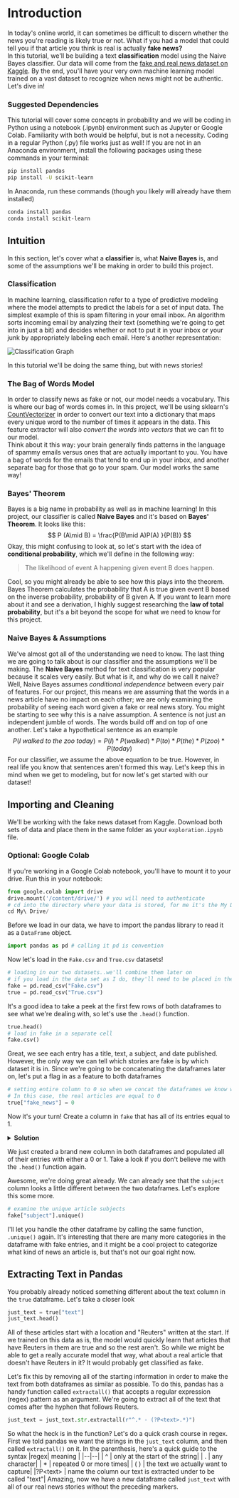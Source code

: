 # Introduction
In today's online world, it can sometimes be difficult to discern whether the news you're reading is likely true or not. What if you had a model that could tell you if that article you think is real is actually **fake news?** <br/>In this tutorial, we'll be building a text **classification** model using the Naive Bayes classifier. Our data will come from the [fake and real news dataset on Kaggle](https://www.kaggle.com/clmentbisaillon/fake-and-real-news-dataset). By the end, you'll have your very own machine learning model trained on a vast dataset to recognize when news might not be authentic. Let's dive in!
### Suggested Dependencies
This tutorial will cover some concepts in probability and we will be coding in Python using a notebook (.ipynb) environment such as Jupyter or Google Colab. Familiarity with both would be helpful, but is not a necessity. Coding in a regular Python (.py) file works just as well!
If you are not in an Anaconda environment, install the following packages using these commands in your terminal:
```bash
pip install pandas
pip install -U scikit-learn
```
In Anaconda, run these commands (though you likely will already have them installed)
```bash
conda install pandas
conda install scikit-learn
```
## Intuition
In this section, let's cover what a **classifier** is, what **Naive Bayes** is, and some of the assumptions we'll be making in order to build this project. <br/>
### Classification
In machine learning, classification refer to a type of predictive modeling where the model attempts to predict the labels for a set of input data. The simplest example of this is spam filtering in your email inbox. An algorithm sorts incoming email by analyzing their text (something we're going to get into in just a bit) and decides whether or not to put it in your inbox or your junk by appropriately labeling each email. Here's another representation:

![Classification Graph](https://github.com/maximgeller/projects/blob/master/fake_news_naive_bayes/img/classification.png?raw=true)

In this tutorial we'll be doing the same thing, but with news stories!
### The Bag of Words Model 
In order to classify news as fake or not, our model needs a vocabulary. This is where our bag of words comes in. In this project, we'll be using sklearn's [CountVectorizer](https://scikit-learn.org/stable/modules/generated/sklearn.feature_extraction.text.CountVectorizer.html) in order to convert our text into a dictionary that maps every unique word to the number of times it appears in the data. This feature extractor will also *convert the words into vectors* that we can fit to our model. <br/>
Think about it this way: your brain generally finds patterns in the language of spammy emails versus ones that are actually important to you. You have a bag of words for the emails that tend to end up in your inbox, and another separate bag for those that go to your spam. Our model works the same way!
### Bayes' Theorem
Bayes is a big name in probability as well as in machine learning! In this project, our classifier is called **Naive Bayes** and it's based on **Bayes' Theorem**. It looks like this:
$$
P (A\mid B) =  \frac{P(B\mid A)P(A) }{P(B)}
$$
Okay, this might confusing to look at, so let's start with the idea of  **conditional probability**, which we'll define in the following way:

> The likelihood of event A happening given event B does happen.

Cool, so you might already be able to see how this plays into the theorem. Bayes Theorem calculates the probability that A is true given event B based on the inverse probability, probability of B given A. If you want to learn more about it and see a derivation, I highly suggest researching the **law of total probability**, but it's a bit beyond the scope for what we need to know for this project.
### Naive Bayes & Assumptions
We've almost got all of the understanding we need to know. The last thing we are going to talk about is our classifier and the assumptions we'll be making.
The **Naive Bayes** method for text classification is very popular because it scales very easily. But what is it, and why do we call it naive? Well, Naive Bayes assumes *conditional independence* between every pair of features. For our project, this means we are assuming that the words in a news article have no impact on each other; we are only examining the probability of seeing each word given a fake or real news story. You might be starting to see why this is a naive assumption. A sentence is not just an independent jumble of words. The words build off and on top of one another. Let's take a hypothetical sentence as an example
$$
P(I\>walked \>to\> the\> zoo\> today) = P(I) * P(walked) * P(to) * P(the) * P(zoo) * P(today)
$$
For our classifier, we assume the above equation to be true. However, in real life you know that sentences aren't formed this way. Let's keep this in mind when we get to modeling, but for now let's get started with our dataset!
## Importing and Cleaning
We'll be working with the fake news dataset from Kaggle. Download both sets of data and place them in the same folder as your `exploration.ipynb` file. 
### Optional: Google Colab
If you're working in a Google Colab notebook, you'll have to mount it to your drive. Run this in your notebook:
```python
from google.colab import drive 
drive.mount('/content/drive/') # you will need to authenticate
# cd into the directory where your data is stored, for me it's the My Drive folder
cd My\ Drive/ 
```
Before we load in our data, we have to import the pandas library to read it as a `DataFrame` object.
```python
import pandas as pd # calling it pd is convention
```
Now let's load in the `Fake.csv` and `True.csv` datasets!
```python
# loading in our two datasets..we'll combine them later on
# if you load in the data set as I do, they'll need to be placed in the same directory
fake = pd.read_csv("Fake.csv")
true = pd.read_csv("True.csv")
```
It's a good idea to take a peek at the first few rows of both dataframes to see what we're dealing with, so let's use the `.head()` function.
```python
true.head() 
# load in fake in a separate cell
fake.csv()
```
Great, we see each entry has a title, text, a subject, and date published. However, the only way we can tell which stories are fake is by which dataset it is in. Since we're going to be concatenating the dataframes later on, let's put a flag in as a feature to both dataframes
```python
# setting entire column to 0 so when we concat the dataframes we know which were real and which were fake
# In this case, the real articles are equal to 0
true["fake_news"] = 0 
```
Now it's your turn! Create a column in `fake` that has all of its entries equal to 1. 

<details>
<summary><b>Solution</b></summary> 

```python
fake["fake_news"] = 1
```
</details>

We just created a brand new column in both dataframes and populated all of their entries with either a 0 or 1. Take a look if you don't believe me with the `.head()` function again.

Awesome, we're doing great already. We can already see that the `subject` column looks a little different between the two dataframes. Let's explore this some more.
```python
# examine the unique article subjects
fake["subject"].unique()
```
I'll let you handle the other dataframe by calling the same function, `.unique()` again. It's interesting that there are many more categories in the dataframe with fake entries, and it might be a cool project to categorize what kind of news an article is, but that's not our goal right now.
## Extracting Text in Pandas
You probably already noticed something different about the text column in the `true` dataframe. Let's take a closer look
```python
just_text = true["text"]
just_text.head()
```
All of these articles start with a location and "Reuters" written at the start. If we trained on this data as is, the model would quickly learn that articles that have Reuters in them are true and so the rest aren't. So while we might be able to get a really accurate model that way, what about a real article that doesn't have Reuters in it? It would probably get classified as fake. 

Let's fix this by removing all of the starting information in order to make the text from both dataframes as similar as possible. To do this, pandas has a handy function called `extractall()` that accepts a regular expression (regex) pattern as an argument. We're going to extract all of the text that comes after the hyphen that follows Reuters.
```python
just_text = just_text.str.extractall(r"^.* - (?P<text>.*)")
```
So what the heck is in the function? Let's do a quick crash course in regex. First we told pandas we want the strings in the `just_text` column, and then called `extractall()` on it. In the parenthesis, here's a quick guide to the syntax
|regex| meaning |
|--|--|
| ^ | only at the start of the string|
| . | any character|
| * | repeated 0 or more times|
| ( ) | the text we actually want to capture|
|?P<text\> | name the column our text is extracted under to be called "text"|
Amazing, now we have a new dataframe called `just_text` with all of our real news stories without the preceding markers.  
<!--stackedit_data:
eyJoaXN0b3J5IjpbMTgwNTU3OTEzOCwtMTk2NTQ3Mzc2MCwtMT
M0NDI0NTIyNSwtMTYxODY0MTg2MiwtMzUzODIzMjE3LC0xMTgy
ODIwOTcwLC00MTg2NTMwOTksLTEyNjI3NjM1OTgsMTU4OTg1NT
U0NiwtMzA5MDgyMTAxLC0xMzA2ODM4MDk2LC0zNTE2NjQ1MTEs
NzMwOTk4MTE2XX0=
-->